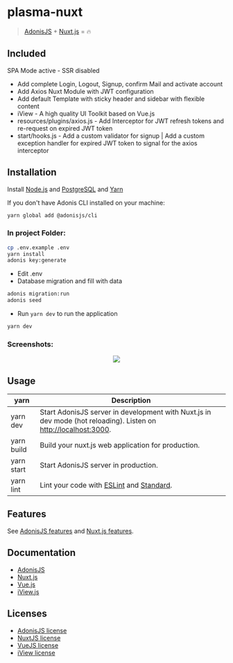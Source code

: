 # plasma-nuxt

> [AdonisJS](http://adonisjs.com/) + [Nuxt.js](https://nuxtjs.org) = :fire:

## Included

SPA Mode active - SSR disabled
- Add complete Login, Logout, Signup, confirm Mail and activate account
- Add Axios Nuxt Module with JWT configuration
- Add default Template with sticky header and sidebar with flexible content
- iView - A high quality UI Toolkit based on Vue.js
- resources/plugins/axios.js - Add Interceptor for JWT refresh tokens and re-request on expired JWT token
- start/hooks.js - Add a custom validator for signup | Add a custom exception handler for expired JWT token to signal for the axios interceptor


## Installation

Install [Node.js](https://nodejs.org/) and [PostgreSQL](https://www.postgresql.org/) and [Yarn](https://yarnpkg.com/en/)

If you don't have Adonis CLI installed on your machine:
```bash
yarn global add @adonisjs/cli
```

### In project Folder:
```bash
cp .env.example .env
yarn install
adonis key:generate
```
- Edit .env
- Database migration and fill with data
```bash
adonis migration:run
adonis seed
```
- Run `yarn dev` to run the application
```bash
yarn dev
```

### Screenshots:
<p align="center"><img src="https://i.imgur.com/RottSLC.png" /></p>

## Usage
| yarn | Description |
|------|-------------|
| yarn dev | Start AdonisJS server in development with Nuxt.js in dev mode (hot reloading). Listen on [http://localhost:3000](http://localhost:3000). |
| yarn build | Build your nuxt.js web application for production. |
| yarn start | Start AdonisJS server in production. |
| yarn lint | Lint your code with [ESLint](http://eslint.org) and [Standard](http://standardjs.com). |

## Features

See [AdonisJS features](http://adonisjs.com/docs/4.0/installation) and [Nuxt.js features](https://nuxtjs.org/guide/#features).

## Documentation

- [AdonisJS](http://adonisjs.com/docs/)
- [Nuxt.js](https://nuxtjs.org/guide/)
- [Vue.js](http://vuejs.org/guide/)
- [iView.js](https://www.iviewui.com/docs/guide/install-en/)

## Licenses

- [AdonisJS license](https://github.com/adonisjs/adonis-framework/blob/develop/LICENSE.txt)
- [NuxtJS license](https://github.com/nuxt/nuxt.js/blob/master/LICENSE.md)
- [VueJS license](https://github.com/vuejs/vue/blob/master/LICENSE)
- [iView license](https://github.com/iview/iview/blob/2.0/LICENSE)
